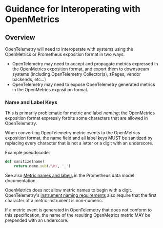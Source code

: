 # Guidance for Interoperating with OpenMetrics

## Overview

OpenTelemetry will need to interoperate with systems using the OpenMetrics or
Prometheus exposition format in two ways:

* OpenTelemetry may need to accept and propagate metrics expressed in
  the OpenMetrics exposition format, and export them to downstream systems
  (including OpenTelemetry Collector(s), zPages, vendor backends, etc...)
* OpenTelemetry may need to expose OpenTelemetry generated metrics in the
  OpenMetrics exposition format.

### Name and Label Keys

This is primarily problematic for metric and label _naming_; the OpenMetrics
exposition format expressly forbits some characters that are allowed in
OpenTelemetry.

When converting OpenTelemetry metric events to the OpenMetrics exposition
format, the name field and all label keys MUST be sanitized by replacing
every character that is not a letter or a digit with an underscore.

Example pseudocode:

```ruby
def sanitize(name)
    return name.sub(/\W/, '_')
```

See also [Metric names and labels](https://prometheus.io/docs/concepts/data_model/#metric-names-and-labels)
in the Prometheus data model documentation.

OpenMetrics does not allow metric names to begin with a digit. OpenTelemetry's
[instrument naming requirements](../api.md#instrument-naming-requirements) also
require that the first character of a metric instrument is non-numeric.

If a metric event is generated in OpenTelemetry that does not conform to this
specification, the name of the resulting OpenMetrics metric MAY be prepended
with an underscore.
